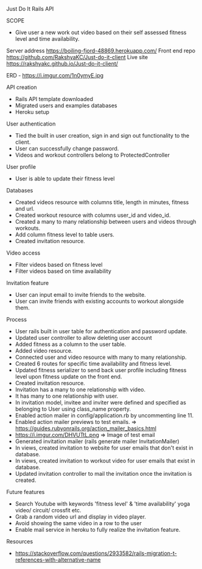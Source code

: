 Just Do It Rails API

SCOPE
* Give user a new work out video based on their self assessed fitness level and time availability.

Server address https://boiling-fjord-48869.herokuapp.com/
Front end repo https://github.com/RakshyaKC/Just-do-it-client
Live site https://rakshyakc.github.io/Just-do-it-client/

ERD - https://i.imgur.com/1n0ymyE.jpg

API creation
* Rails API template downloaded
* Migrated users and examples databases
* Heroku setup

User authentication
* Tied the built in user creation, sign in and sign out functionality to the client.
* User can successfully change password.
* Videos and workout controllers belong to ProtectedController

User profile
* User is able to update their fitness level

Databases
* Created videos resource with columns title, length in minutes, fitness and url.
* Created workout resource with columns user_id and video_id.
* Created a many to many relationship between users and videos through workouts.
* Add column fitness level to table users.
* Created invitation resource.

Video access
* Filter videos based on fitness level
* Filter videos based on time availability

Invitation feature
* User can input email to invite friends to the website.
* User can invite friends with existing accounts to workout alongside them.

Process
* User rails built in user table for authentication and password update.
* Updated user controller to allow deleting user account
* Added fitness as a column to the user table.
* Added video resource.
* Connected user and video resource with many to many relationship.
* Created 6 routes for specific time availability and fitness level.
* Updated fitness serializer to send back user profile including fitness level upon fitness update on the front end.
* Created invitation resource.
* Invitation has a many to one relationship with video.
* It has many to one relationship with user.
* In invitation model, invitee and inviter were defined and specified as belonging to User using
 class_name property.
* Enabled action mailer in config/application.rb by uncommenting line 11.
* Enabled action mailer previews to test emails. => https://guides.rubyonrails.org/action_mailer_basics.html
* https://i.imgur.com/DHVUTtL.png => Image of test email
* Generated invitation mailer (rails generate mailer InvitationMailer)
* In views, created invitation to website for user emails that don't exist in database.
* In views, created invitation to workout video for user emails that exist in database.
* Updated invitation controller to mail the invitation once the invitation is created.

Future features
* Search Youtube with keywords 'fitness level' & 'time availability' yoga video/ circuit/ crossfit etc.
* Grab a random video url and display in video player.
* Avoid showing the same video in a row to the user
* Enable mail service in heroku to fully realize the invitation feature.

 Resources
 * https://stackoverflow.com/questions/2933582/rails-migration-t-references-with-alternative-name
